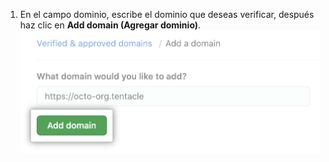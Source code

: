 1. En el campo dominio, escribe el dominio que deseas verificar, después haz clic en **Add domain (Agregar dominio)**. ![Campo para agregar un dominio](/assets/images/help/organizations/add-domain-field.png)
